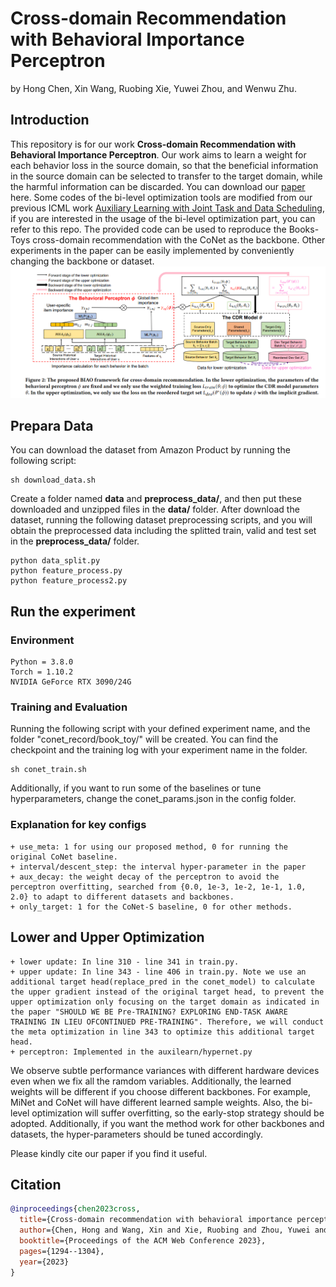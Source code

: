 # Cross-domain Recommendation with Behavioral Importance Perceptron
by Hong Chen, Xin Wang, Ruobing Xie, Yuwei Zhou, and Wenwu Zhu.

## Introduction
This repository is for our work **Cross-domain Recommendation with Behavioral Importance Perceptron**. Our work aims to learn a weight for each behavior loss in the source domain, so that the beneficial information in the source domain can be selected to transfer to the target domain, while the harmful information can be discarded. You can download our [paper]() here. Some codes of the bi-level optimization tools are modified from our previous ICML work [Auxiliary Learning with Joint Task and Data Scheduling](https://github.com/forchchch/JTDS), if you are interested in the usage of the bi-level optimization part, you can refer to this repo. The provided code can be used to reproduce the Books-Toys cross-domain recommendation with the CoNet as the backbone. Other experiments in the paper can be easily implemented by conveniently changing the backbone or dataset.
![_](./framework.png)

## Prepara Data
You can download the dataset from Amazon Product by running the following script:
```
sh download_data.sh
```
Create a folder named **data** and **preprocess_data/**, and then put these downloaded and unzipped files in the **data/** folder. After download the dataset, running the following dataset preprocessing scripts, and you will obtain the preprocessed data including the splitted train, valid and test set in the **preprocess_data/** folder.
```
python data_split.py
python feature_process.py
python feature_process2.py
```
## Run the experiment
### Environment 
```
Python = 3.8.0
Torch = 1.10.2
NVIDIA GeForce RTX 3090/24G
```

### Training and Evaluation
Running the following script with your defined experiment name, and the folder "conet_record/book_toy/" will be created. You can find the checkpoint and the training log with your experiment name in the folder.  
```
sh conet_train.sh
```
Additionally, if you want to run some of the baselines or tune hyperparameters, change the conet_params.json in the config folder. 
### Explanation for key configs
    + use_meta: 1 for using our proposed method, 0 for running the original CoNet baseline.
    + interval/descent_step: the interval hyper-parameter in the paper
    + aux_decay: the weight decay of the perceptron to avoid the perceptron overfitting, searched from {0.0, 1e-3, 1e-2, 1e-1, 1.0, 2.0} to adapt to different datasets and backbones.
    + only_target: 1 for the CoNet-S baseline, 0 for other methods.

## Lower and Upper Optimization
    + lower update: In line 310 - line 341 in train.py.
    + upper update: In line 343 - line 406 in train.py. Note we use an additional target head(replace_pred in the conet_model) to calculate the upper gradient instead of the original target head, to prevent the upper optimization only focusing on the target domain as indicated in the paper "SHOULD WE BE Pre-TRAINING? EXPLORING END-TASK AWARE TRAINING IN LIEU OFCONTINUED PRE-TRAINING". Therefore, we will conduct the meta optimization in line 343 to optimize this additional target head. 
    + perceptron: Implemented in the auxilearn/hypernet.py

We observe subtle performance variances with different hardware devices even when we fix all the ramdom variables. Additionally, the learned weights will be different if you choose different backbones. For example, MiNet and CoNet will
have different learned sample weights. Also, the bi-level optimization will suffer overfitting, so the early-stop strategy should be adopted. Additionally, if you want the method work for other backbones and datasets, the hyper-parameters should be tuned accordingly.

Please kindly cite our paper if you find it useful.

## Citation
```bib
@inproceedings{chen2023cross,
  title={Cross-domain recommendation with behavioral importance perception},
  author={Chen, Hong and Wang, Xin and Xie, Ruobing and Zhou, Yuwei and Zhu, Wenwu},
  booktitle={Proceedings of the ACM Web Conference 2023},
  pages={1294--1304},
  year={2023}
}
```
